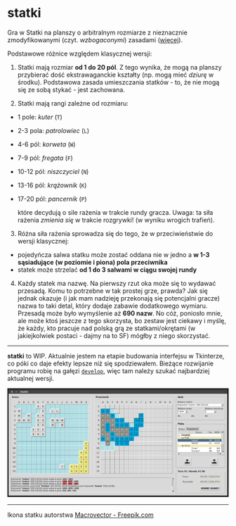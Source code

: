 # statki

Gra w Statki na planszy o arbitralnym rozmiarze z nieznacznie zmodyfikowanymi (czyt. *wzbogaconymi*) zasadami ([więcej](https://github.com/tburly/statki/blob/master/meta/zasady.md)).

Podstawowe różnice względem klasycznej wersji:

1. Statki mają rozmiar **od 1 do 20 pól**. Z tego wynika, że mogą na planszy przybierać dość ekstrawaganckie kształty (np. mogą mieć *dziurę* w środku). Podstawowa zasada umieszczania statków - to, że nie mogą się ze sobą stykać - jest zachowana.

2. Statki mają rangi zależne od rozmiaru:

* 1 pole:     *kuter* (`T`)
* 2-3 pola:   *patrolowiec* (`L`)
* 4-6 pól:    *korweta* (`W`)
* 7-9 pól:    *fregata* (`F`)
* 10-12 pól:  *niszczyciel* (`N`)
* 13-16 pól:  *krążownik* (`K`)
* 17-20 pól:  *pancernik* (`P`)

    które decydują o sile rażenia w trakcie rundy gracza. Uwaga: ta siła rażenia *zmienia się* w trakcie rozgrywki! (w wyniku wrogich trafień).

3. Różna siła rażenia sprowadza się do tego, że w przeciwieństwie do wersji klasycznej:

* pojedyńcza salwa statku może zostać oddana nie w jedno a **w 1-3 sąsiadujące (w poziomie i piona) pola przeciwnika**
* statek może strzelać **od 1 do 3 salwami w ciągu swojej rundy**

4. Każdy statek ma nazwę. Na pierwszy rzut oka może się to wydawać przesadą. Komu to potrzebne w tak prostej grze, prawda? Jak się jednak okazuje (i jak mam nadzieję przekonają się potencjalni gracze) nazwa to taki detal, który dodaje zabawie dodatkowego wymiaru. Przesadą może było wymyślenie aż **690 nazw**. No cóż, poniosło mnie, ale może ktoś jeszcze z tego skorzysta, bo zestaw jest ciekawy i myślę, że każdy, kto pracuje nad polską grą ze statkami/okrętami (w jakiejkolwiek postaci - dajmy na to SF) mógłby z niego skorzystać.

---

**statki** to WIP. Aktualnie jestem na etapie budowania interfejsu w Tkinterze, co póki co daje efekty lepsze niż się spodziewałem. Bieżące rozwijanie programu robię na gałęzi [`develop`](https://github.com/tburly/statki/tree/develop), więc tam należy szukać najbardziej aktualnej wersji.

![Zrzut ekranu z 20180212](/meta/zrzut-ekranu_20180212.png "Zrzut ekranu z 20180212")

---

Ikona statku autorstwa [Macrovector - Freepik.com](https://www.freepik.com/free-vector/ship-icons-collectio_1036114.htm)
